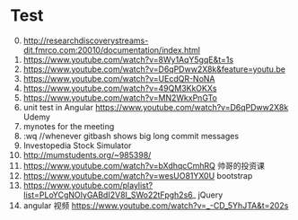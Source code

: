 # Test
  0. http://researchdiscoverystreams-dit.fmrco.com:20010/documentation/index.html
  1. https://www.youtube.com/watch?v=8Wy1AqY5gqE&t=1s
  2. https://www.youtube.com/watch?v=D6qPDww2X8k&feature=youtu.be
  3. https://www.youtube.com/watch?v=UEcdQR-NoNA
  4. https://www.youtube.com/watch?v=49QM3KkOKXs
  5. https://www.youtube.com/watch?v=MN2WkxPnGTo
  6. unit test in Angular https://www.youtube.com/watch?v=D6qPDww2X8k Udemy
  7. mynotes for the meeting
  8. :wq //whenever gitbash shows big long commit messages
  9. Investopedia Stock Simulator
  10. http://mumstudents.org/~985398/
  11. https://www.youtube.com/watch?v=bXdhqcCmhRQ  帅哥的投资课
  12. https://www.youtube.com/watch?v=wesUO81YX0U bootstrap
  13. https://www.youtube.com/playlist?list=PLoYCgNOIyGABdI2V8I_SWo22tFpgh2s6_ jQuery
  14. angular 视频 https://www.youtube.com/watch?v=_-CD_5YhJTA&t=202s
